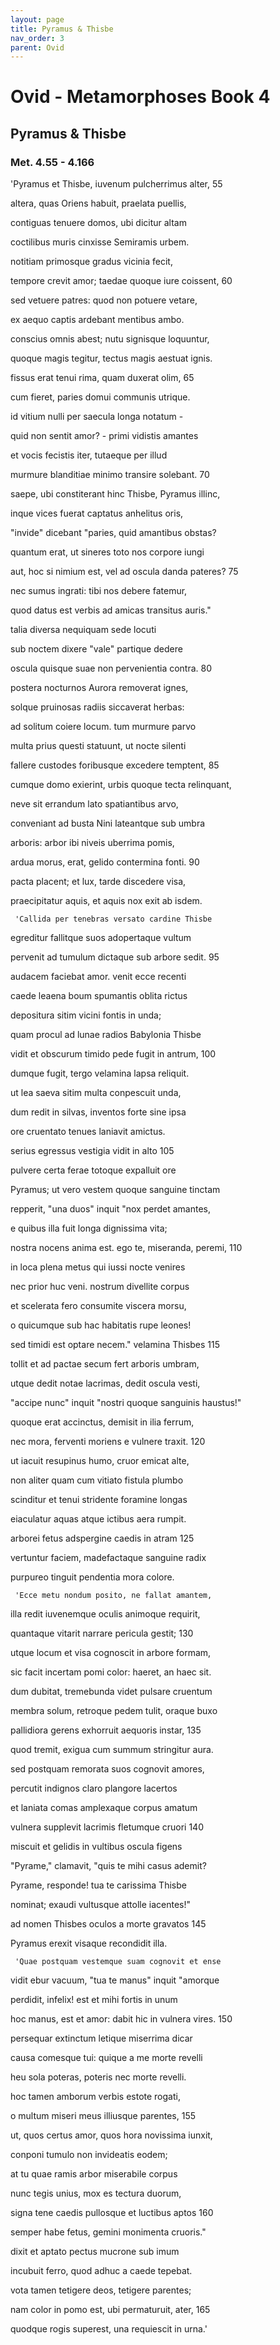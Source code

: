 ```yaml
---
layout: page
title: Pyramus & Thisbe
nav_order: 3
parent: Ovid
---
```


# Ovid - Metamorphoses Book 4

## Pyramus & Thisbe
### Met. 4.55 - 4.166


  'Pyramus et Thisbe, iuvenum pulcherrimus alter,               55

altera, quas Oriens habuit, praelata puellis,

contiguas tenuere domos, ubi dicitur altam

coctilibus muris cinxisse Semiramis urbem.

notitiam primosque gradus vicinia fecit,

tempore crevit amor; taedae quoque iure coissent,               60

sed vetuere patres: quod non potuere vetare,

ex aequo captis ardebant mentibus ambo.

conscius omnis abest; nutu signisque loquuntur,

quoque magis tegitur, tectus magis aestuat ignis.

fissus erat tenui rima, quam duxerat olim,               65

cum fieret, paries domui communis utrique.

id vitium nulli per saecula longa notatum -

quid non sentit amor? - primi vidistis amantes

et vocis fecistis iter, tutaeque per illud

murmure blanditiae minimo transire solebant.               70

saepe, ubi constiterant hinc Thisbe, Pyramus illinc,

inque vices fuerat captatus anhelitus oris,

"invide" dicebant "paries, quid amantibus obstas?

quantum erat, ut sineres toto nos corpore iungi

aut, hoc si nimium est, vel ad oscula danda pateres?                75

nec sumus ingrati: tibi nos debere fatemur,

quod datus est verbis ad amicas transitus auris."

talia diversa nequiquam sede locuti

sub noctem dixere "vale" partique dedere

oscula quisque suae non pervenientia contra.               80

postera nocturnos Aurora removerat ignes,

solque pruinosas radiis siccaverat herbas:

ad solitum coiere locum. tum murmure parvo

multa prius questi statuunt, ut nocte silenti

fallere custodes foribusque excedere temptent,               85

cumque domo exierint, urbis quoque tecta relinquant,

neve sit errandum lato spatiantibus arvo,

conveniant ad busta Nini lateantque sub umbra

arboris: arbor ibi niveis uberrima pomis,

ardua morus, erat, gelido contermina fonti.               90

pacta placent; et lux, tarde discedere visa,

praecipitatur aquis, et aquis nox exit ab isdem.

     'Callida per tenebras versato cardine Thisbe

egreditur fallitque suos adopertaque vultum

pervenit ad tumulum dictaque sub arbore sedit.               95

audacem faciebat amor. venit ecce recenti

caede leaena boum spumantis oblita rictus

depositura sitim vicini fontis in unda;

quam procul ad lunae radios Babylonia Thisbe

vidit et obscurum timido pede fugit in antrum,               100

dumque fugit, tergo velamina lapsa reliquit.

ut lea saeva sitim multa conpescuit unda,

dum redit in silvas, inventos forte sine ipsa

ore cruentato tenues laniavit amictus.

serius egressus vestigia vidit in alto               105

pulvere certa ferae totoque expalluit ore

Pyramus; ut vero vestem quoque sanguine tinctam

repperit, "una duos" inquit "nox perdet amantes,

e quibus illa fuit longa dignissima vita;

nostra nocens anima est. ego te, miseranda, peremi,               110

in loca plena metus qui iussi nocte venires

nec prior huc veni. nostrum divellite corpus

et scelerata fero consumite viscera morsu,

o quicumque sub hac habitatis rupe leones!

sed timidi est optare necem." velamina Thisbes               115

tollit et ad pactae secum fert arboris umbram,

utque dedit notae lacrimas, dedit oscula vesti,

"accipe nunc" inquit "nostri quoque sanguinis haustus!"

quoque erat accinctus, demisit in ilia ferrum,

nec mora, ferventi moriens e vulnere traxit.               120

ut iacuit resupinus humo, cruor emicat alte,

non aliter quam cum vitiato fistula plumbo

scinditur et tenui stridente foramine longas

eiaculatur aquas atque ictibus aera rumpit.

arborei fetus adspergine caedis in atram               125

vertuntur faciem, madefactaque sanguine radix

purpureo tinguit pendentia mora colore.

     'Ecce metu nondum posito, ne fallat amantem,

illa redit iuvenemque oculis animoque requirit,

quantaque vitarit narrare pericula gestit;               130

utque locum et visa cognoscit in arbore formam,

sic facit incertam pomi color: haeret, an haec sit.

dum dubitat, tremebunda videt pulsare cruentum

membra solum, retroque pedem tulit, oraque buxo

pallidiora gerens exhorruit aequoris instar,               135

quod tremit, exigua cum summum stringitur aura.

sed postquam remorata suos cognovit amores,

percutit indignos claro plangore lacertos

et laniata comas amplexaque corpus amatum

vulnera supplevit lacrimis fletumque cruori               140

miscuit et gelidis in vultibus oscula figens

"Pyrame," clamavit, "quis te mihi casus ademit?

Pyrame, responde! tua te carissima Thisbe

nominat; exaudi vultusque attolle iacentes!"

ad nomen Thisbes oculos a morte gravatos               145

Pyramus erexit visaque recondidit illa.

     'Quae postquam vestemque suam cognovit et ense

vidit ebur vacuum, "tua te manus" inquit "amorque

perdidit, infelix! est et mihi fortis in unum

hoc manus, est et amor: dabit hic in vulnera vires.               150

persequar extinctum letique miserrima dicar

causa comesque tui: quique a me morte revelli

heu sola poteras, poteris nec morte revelli.

hoc tamen amborum verbis estote rogati,

o multum miseri meus illiusque parentes,               155

ut, quos certus amor, quos hora novissima iunxit,

conponi tumulo non invideatis eodem;

at tu quae ramis arbor miserabile corpus

nunc tegis unius, mox es tectura duorum,

signa tene caedis pullosque et luctibus aptos               160

semper habe fetus, gemini monimenta cruoris."

dixit et aptato pectus mucrone sub imum

incubuit ferro, quod adhuc a caede tepebat.

vota tamen tetigere deos, tetigere parentes;

nam color in pomo est, ubi permaturuit, ater,               165

quodque rogis superest, una requiescit in urna.'
